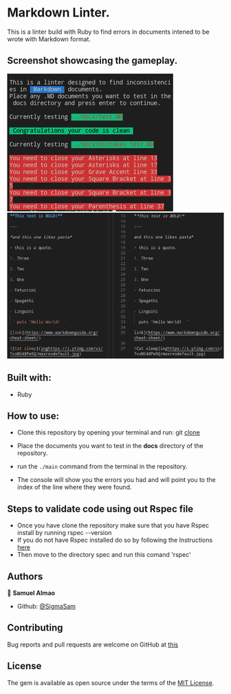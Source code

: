 # Markdown Linter.

This is a linter build with Ruby to find errors in documents intened to be wrote with Markdown format.

## Screenshot showcasing the gameplay.
<img src="./media/console.png"/>
<img src="./media/test cases.png"/>

## Built with:
- Ruby

## How to use:
- Clone this repository by opening your terminal and run:
  git [clone](https://github.com/SigmaSam/MarkDown-Linter.)

- Place the documents you want to test in the **docs** directory of the repository.

- run the `./main` command from the terminal in the repository.

- The console will show you the errors you had and will point you to the index of the line where they were found.

## Steps to validate code using out Rspec file
- Once you have clone the repository make sure that you have Rspec install by running rspec --version
- If you do not have Rspec installed do so by following the Instructions [here](https://medium.com/@amliving/my-rails-rspec-set-up-6451269847f9)
- Then move to the directory spec and run this comand 'rspec'

## Authors

👤 **Samuel Almao**
- Github: [@SigmaSam](https://github.com/SigmaSam)

## Contributing
Bug reports and pull requests are welcome on GitHub at [this](https://github.com/SigmaSam/Tic-Tac-Toe-Microverse.)

## License
The gem is available as open source under the terms of the [MIT License](https://opensource.org/licenses/MIT).
